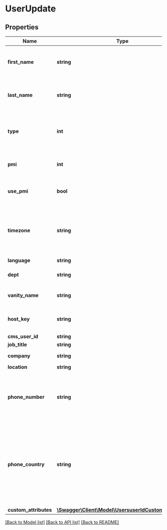 # UserUpdate

## Properties
Name | Type | Description | Notes
------------ | ------------- | ------------- | -------------
**first_name** | **string** | User&#39;s first name. Cannot contain more than 5 Chinese characters. | [optional] 
**last_name** | **string** | User&#39;s last name. Cannot contain more than 5 Chinese characters. | [optional] 
**type** | **int** | User types:&lt;br&gt;&#x60;1&#x60; - Basic.&lt;br&gt;&#x60;2&#x60; - Licensed.&lt;br&gt;&#x60;3&#x60; - On-prem. | [optional] 
**pmi** | **int** | Personal meeting ID: length must be 10. | [optional] 
**use_pmi** | **bool** | Use Personal Meeting ID for instant meetings. | [optional] [default to false]
**timezone** | **string** | The time zone ID for a user profile. For this parameter value please refer to the ID value in the [timezone](https://marketplace.zoom.us/docs/api-reference/other-references/abbreviation-lists#timezones) list. | [optional] 
**language** | **string** | language | [optional] 
**dept** | **string** | Department for user profile: use for report. | [optional] 
**vanity_name** | **string** | Personal meeting room name. | [optional] 
**host_key** | **string** | Host key. It should be a 6-10 digit number. | [optional] 
**cms_user_id** | **string** | Kaltura user ID. | [optional] 
**job_title** | **string** | User&#39;s job title. | [optional] 
**company** | **string** | User&#39;s company. | [optional] 
**location** | **string** | User&#39;s location. | [optional] 
**phone_number** | **string** | Phone number of the user. To update a phone number, you must also provide the &#x60;phone_country&#x60; field. | [optional] 
**phone_country** | **string** | [Country ID](https://marketplace.zoom.us/docs/api-reference/other-references/abbreviation-lists#countries) of the phone number. For example, if the phone number provided in the &#x60;phone_number&#x60; field is a Brazil based number, the value of the &#x60;phone_country&#x60; field should be &#x60;BR&#x60;. | [optional] 
**custom_attributes** | [**\Swagger\Client\Model\UsersuserIdCustomAttributes**](UsersuserIdCustomAttributes.md) |  | [optional] 

[[Back to Model list]](../README.md#documentation-for-models) [[Back to API list]](../README.md#documentation-for-api-endpoints) [[Back to README]](../README.md)


